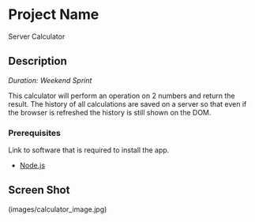 # Project Name
Server Calculator

## Description
_Duration: Weekend Sprint_

This calculator will perform an operation on 2 numbers and return the result. The history of all calculations are saved on a server so that even if the browser is refreshed the history is still shown on the DOM.

### Prerequisites

Link to software that is required to install the app.

- [Node.js](https://nodejs.org/en/)

## Screen Shot
(images/calculator_image.jpg)